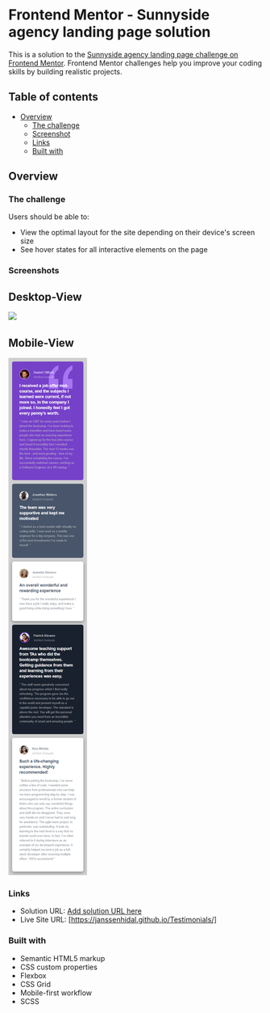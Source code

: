 # Frontend Mentor - Sunnyside agency landing page solution

This is a solution to the [Sunnyside agency landing page challenge on Frontend Mentor](https://www.frontendmentor.io/challenges/sunnyside-agency-landing-page-7yVs3B6ef). Frontend Mentor challenges help you improve your coding skills by building realistic projects.

## Table of contents

- [Overview](#overview)
  - [The challenge](#the-challenge)
  - [Screenshot](#screenshots)
  - [Links](#links)
  - [Built with](#built-with)

## Overview

### The challenge

Users should be able to:

- View the optimal layout for the site depending on their device's screen size
- See hover states for all interactive elements on the page

### Screenshots

## Desktop-View
![](./desktop_view.jpg)

## Mobile-View

![](./mobile-view.jpeg)



### Links

- Solution URL: [Add solution URL here](https://your-solution-url.com)
- Live Site URL: [https://janssenhidal.github.io/Testimonials/]


### Built with

- Semantic HTML5 markup
- CSS custom properties
- Flexbox
- CSS Grid
- Mobile-first workflow
- SCSS